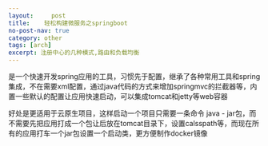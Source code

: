 ```yaml
---
layout:     post
title:    轻松构建微服务之springboot
no-post-nav: true
category: other
tags: [arch]
excerpt: 注册中心的几种模式,路由和负载均衡
---
```


是一个快速开发spring应用的工具，习惯先于配置，继承了各种常用工具和spring集成，不在需要xml配置，通过java代码的方式来增加springmvc的拦截器等，内置一些默认的配置让应用快速启动，可以集成tomcat和jetty等web容器

好处是更适用于云原生项目，这样启动一个项目只需要一条命令 java - jar包，而不需要先把应用打成一个包让后放在tomcat目录下，设置calsspath等，而现在所有的应用打车一个jar包设置一个启动类，更方便制作docker镜像
